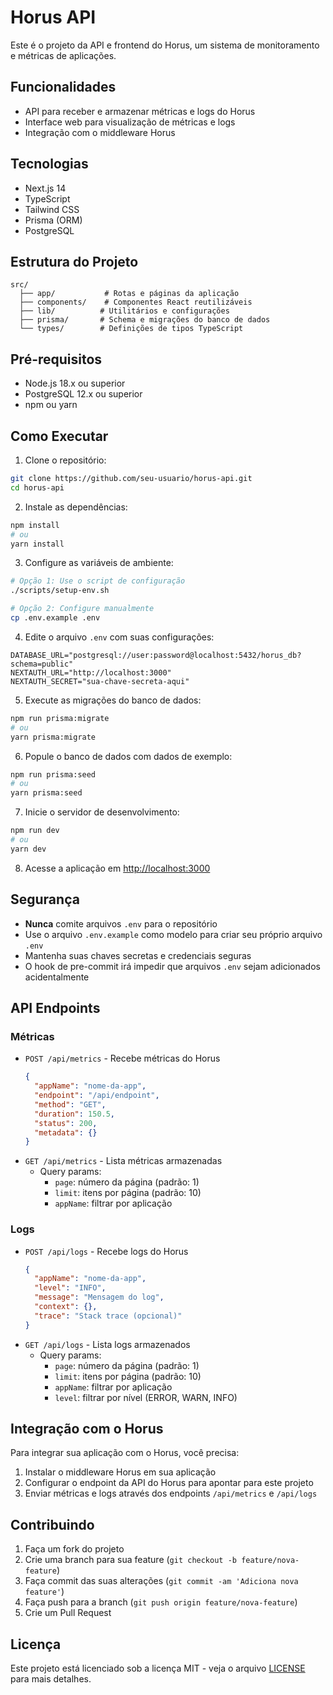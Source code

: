 # Horus API

Este é o projeto da API e frontend do Horus, um sistema de monitoramento e métricas de aplicações.

## Funcionalidades

- API para receber e armazenar métricas e logs do Horus
- Interface web para visualização de métricas e logs
- Integração com o middleware Horus

## Tecnologias

- Next.js 14
- TypeScript
- Tailwind CSS
- Prisma (ORM)
- PostgreSQL

## Estrutura do Projeto

```
src/
  ├── app/           # Rotas e páginas da aplicação
  ├── components/    # Componentes React reutilizáveis
  ├── lib/          # Utilitários e configurações
  ├── prisma/       # Schema e migrações do banco de dados
  └── types/        # Definições de tipos TypeScript
```

## Pré-requisitos

- Node.js 18.x ou superior
- PostgreSQL 12.x ou superior
- npm ou yarn

## Como Executar

1. Clone o repositório:
```bash
git clone https://github.com/seu-usuario/horus-api.git
cd horus-api
```

2. Instale as dependências:
```bash
npm install
# ou
yarn install
```

3. Configure as variáveis de ambiente:
```bash
# Opção 1: Use o script de configuração
./scripts/setup-env.sh

# Opção 2: Configure manualmente
cp .env.example .env
```

4. Edite o arquivo `.env` com suas configurações:
```env
DATABASE_URL="postgresql://user:password@localhost:5432/horus_db?schema=public"
NEXTAUTH_URL="http://localhost:3000"
NEXTAUTH_SECRET="sua-chave-secreta-aqui"
```

5. Execute as migrações do banco de dados:
```bash
npm run prisma:migrate
# ou
yarn prisma:migrate
```

6. Popule o banco de dados com dados de exemplo:
```bash
npm run prisma:seed
# ou
yarn prisma:seed
```

7. Inicie o servidor de desenvolvimento:
```bash
npm run dev
# ou
yarn dev
```

8. Acesse a aplicação em [http://localhost:3000](http://localhost:3000)

## Segurança

- **Nunca** comite arquivos `.env` para o repositório
- Use o arquivo `.env.example` como modelo para criar seu próprio arquivo `.env`
- Mantenha suas chaves secretas e credenciais seguras
- O hook de pre-commit irá impedir que arquivos `.env` sejam adicionados acidentalmente

## API Endpoints

### Métricas
- `POST /api/metrics` - Recebe métricas do Horus
  ```json
  {
    "appName": "nome-da-app",
    "endpoint": "/api/endpoint",
    "method": "GET",
    "duration": 150.5,
    "status": 200,
    "metadata": {}
  }
  ```
- `GET /api/metrics` - Lista métricas armazenadas
  - Query params:
    - `page`: número da página (padrão: 1)
    - `limit`: itens por página (padrão: 10)
    - `appName`: filtrar por aplicação

### Logs
- `POST /api/logs` - Recebe logs do Horus
  ```json
  {
    "appName": "nome-da-app",
    "level": "INFO",
    "message": "Mensagem do log",
    "context": {},
    "trace": "Stack trace (opcional)"
  }
  ```
- `GET /api/logs` - Lista logs armazenados
  - Query params:
    - `page`: número da página (padrão: 1)
    - `limit`: itens por página (padrão: 10)
    - `appName`: filtrar por aplicação
    - `level`: filtrar por nível (ERROR, WARN, INFO)

## Integração com o Horus

Para integrar sua aplicação com o Horus, você precisa:

1. Instalar o middleware Horus em sua aplicação
2. Configurar o endpoint da API do Horus para apontar para este projeto
3. Enviar métricas e logs através dos endpoints `/api/metrics` e `/api/logs`

## Contribuindo

1. Faça um fork do projeto
2. Crie uma branch para sua feature (`git checkout -b feature/nova-feature`)
3. Faça commit das suas alterações (`git commit -am 'Adiciona nova feature'`)
4. Faça push para a branch (`git push origin feature/nova-feature`)
5. Crie um Pull Request

## Licença

Este projeto está licenciado sob a licença MIT - veja o arquivo [LICENSE](LICENSE) para mais detalhes.
